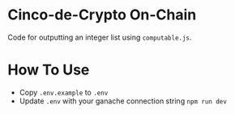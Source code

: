 # Cinco-de-Crypto On-Chain

Code for outputting an integer list using `computable.js`.

# How To Use

- Copy `.env.example` to `.env`
- Update `.env` with your ganache connection string
`npm run dev`
